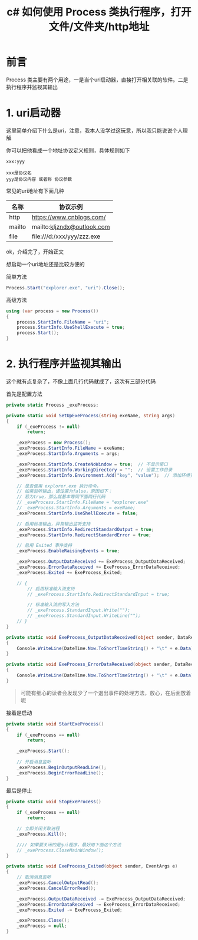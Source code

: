 ﻿---
title: c# 如何使用 Process 类执行程序，打开文件/文件夹/http地址
categories: c#
tags: [process]
---


# 前言

Process 类主要有两个用途，一是当个uri启动器，直接打开相关联的软件。二是执行程序并监视其输出

# 1. uri启动器

这里简单介绍下什么是uri，注意，我本人没学过这玩意，所以我只能说说个人理解

你可以把他看成一个地址协议定义规则，具体规则如下

```
xxx:yyy

xxx是协议名
yyy是协议内容 或者称 协议参数
```

常见的uri地址有下面几种

| 名称 | 协议示例 |
| ----- | ----- |
| http | https://www.cnblogs.com/ |
| mailto | mailto:kljzndx@outlook.com |
| file | file:///d:/xxx/yyy/zzz.exe |

ok，介绍完了，开始正文

想启动一个uri地址还是比较方便的

简单方法

``` c#
Process.Start("explorer.exe", "uri").Close();
```

高级方法

``` c#
using (var process = new Process())
{
    process.StartInfo.FileName = "uri";
    process.StartInfo.UseShellExecute = true;
    process.Start();
}
```

# 2. 执行程序并监视其输出

这个就有点复杂了，不像上面几行代码就成了，这次有三部分代码

首先是配置方法

``` c#
private static Process _exeProcess;

private static void SetUpExeProcess(string exeName, string args)
{
    if (_exeProcess != null)
        return;

    _exeProcess = new Process();
    _exeProcess.StartInfo.FileName = exeName;
    _exeProcess.StartInfo.Arguments = args;

    _exeProcess.StartInfo.CreateNoWindow = true;  // 不显示窗口
    _exeProcess.StartInfo.WorkingDirectory = "";  // 设置工作目录
    _exeProcess.StartInfo.Environment.Add("key", "value");  // 添加环境变量

    // 是否使用 explorer.exe 执行命令。
    // 如需监听输出，请设置为false，原因如下：
    // 若为true，那么就基本等同下面两行代码
    // _exeProcess.StartInfo.FileName = "explorer.exe"
    // _exeProcess.StartInfo.Arguments = exeName;
    _exeProcess.StartInfo.UseShellExecute = false;

    // 启用标准输出，异常输出监听支持
    _exeProcess.StartInfo.RedirectStandardOutput = true;
    _exeProcess.StartInfo.RedirectStandardError = true;

    // 启用 Exited 事件支持
    _exeProcess.EnableRaisingEvents = true;

    _exeProcess.OutputDataReceived += ExeProcess_OutputDataReceived;
    _exeProcess.ErrorDataReceived += ExeProcess_ErrorDataReceived;
    _exeProcess.Exited += ExeProcess_Exited;

    // {
        // 启用标准输入流支持
        // _exeProcess.StartInfo.RedirectStandardInput = true;

        // 标准输入流的写入方法
        // _exeProcess.StandardInput.Write("");
        // _exeProcess.StandardInput.WriteLine("");
    // }
}

private static void ExeProcess_OutputDataReceived(object sender, DataReceivedEventArgs e)
{
    Console.WriteLine(DateTime.Now.ToShortTimeString() + "\t" + e.Data);
}

private static void ExeProcess_ErrorDataReceived(object sender, DataReceivedEventArgs e)
{
    Console.WriteLine(DateTime.Now.ToShortTimeString() + "\t" + e.Data);
}
```

> 可能有细心的读者会发现少了一个退出事件的处理方法，放心，在后面放着呢

接着是启动

``` c#
private static void StartExeProcess()
{
    if (_exeProcess == null)
        return;

    _exeProcess.Start();
    
    // 开启消息监听
    _exeProcess.BeginOutputReadLine();
    _exeProcess.BeginErrorReadLine();
}
```

最后是停止

``` c#
private static void StopExeProcess()
{
    if (_exeProcess == null)
        return;

    // 立即关闭关联进程
    _exeProcess.Kill();

    //// 如果要关闭的是gui程序，最好用下面这个方法
    // _exeProcess.CloseMainWindow();
}

private static void ExeProcess_Exited(object sender, EventArgs e)
{
    // 取消消息监听
    _exeProcess.CancelOutputRead();
    _exeProcess.CancelErrorRead();

    _exeProcess.OutputDataReceived -= ExeProcess_OutputDataReceived;
    _exeProcess.ErrorDataReceived -= ExeProcess_ErrorDataReceived;
    _exeProcess.Exited -= ExeProcess_Exited;

    _exeProcess.Close();
    _exeProcess = null;
}
```
